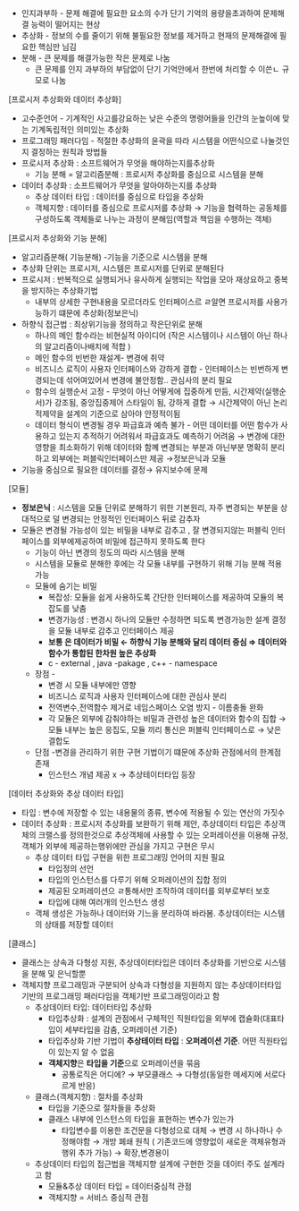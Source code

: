 - 인지과부하 - 문제 해결에 필요한 요소의 수가 단기 기억의 용량을초과하여 문제해결 능력이 떨어지는 현상
- 추상화 - 정보의 수를 줄이기 위해 불필요한 정보를 제거하고 현재의 문제해결에 필요한 핵심만 님김
- 분해 - 큰 문제를 해결가능한 작은 문제로 나눔
    - 큰 문제를 인지 과부하의 부담없이 단기 기억안에서 한번에 처리할 수 이쓴ㄴ 규모로 나눔

[프로시저 추상화와 데이터 추상화]

- 고수준언어 - 기계적인 사고를강요하는 낮은 수준의 명령어들을 인간의 눈높이에 맞는 기계독립적인 의미있는 추상화
- 프로그래밍 패러다임 - 적절한 추상화의 윤곽을 따라 시스템을 어떤식으로 나눌것인지 결정하는 원칙과 방법들
- 프로시저 추상화 : 소프트웨어가 무엇을 해야하는지를추상화
    - 기능 분해 = 알고리즘분해 : 프로시저 추상화를 중심으로 시스템을 분해
- 데이터 추상화 : 소프트웨어가 무엇을 알아야하는지를 추상화
    - 추상 데이터 타입 : 데이터를 중심으로 타입을 추상화
    - 객체지향 : 데이터를 중심으로 프로시저를 추상화 → 기능을 협력하는 공동체를 구성하도록 객체들로 나누는 과정이 분해임(역할과 책임을 수행하는 객체)

[프로시저 추상화와 기능 분해]

- 알고리즘분해( 기능분해) -기능을 기준으로 시스템을 분해
- 추상화 단위는 프로시저, 시스템은 프로시저를 단위로 분해된다
- 프로시저 : 반복적으로 실행되거나 유사하게 실행되는 작업을 모아 재상요하고 중복을 방지하는 추상화기법
    - 내부의 상세한 구현내용을 모르더라도 인터페이스르 ㄹ알면 프로시저를 사용가능하기 떄문에 추상화(정보은닉)
- 하향식 접근법 : 최상위기능을 정의하고 작은단위로 분해
    - 하나의 메인 함수라는 비현실적 아이디어 (작은 시스템이나 시스템이 아닌 하나의 알고리즘이나배치에 적합 )
    - 메인 함수의 빈번한 재설계- 변경에 취약
    - 비즈니스 로직이 사용자 인터페이스와 강하게 결합 - 인터페이스는 빈번하게 변경되는데 섞어여있어서 변경에 불안정함.. 관심사의 분리 필요
    - 함수의 실행순서 고정 - 무엇이 아닌 어떻게에 집중하게 만듬, 시간제약(실행순서)가 강조됨, 중앙집중제어 스타일이 됨, 강하게 결합 → 시간제약이 아닌 논리적제약을 설계의 기준으로 삼아야 안정적이됨
    - 데이터 형식이 변경될 경우 파급효과 예측 불가 - 어떤 데이터를 어떤 함수가 사용하고 있는지 추적하기 어려워서 파급효과도 예측하기 어려움 → 변경에 대한 영향을 최소화하기 위해 데이터와 함꼐 변경되는 부분과 아닌부분 명확히 분리하고 외부에는 퍼블릭인터페이스만 제공 →정보은닉과 모듈
- 기능을 중심으로 필요한 데이터를 결정→ 유지보수에 문제

[모듈]

- **정보은닉** : 시스템을 모듈 단위로 분해하기 위한 기본원리, 자주 변경되는 부분을 상대적으로 덜 변경되는 안정적인 인터페이스 뒤로 감추자
- 모듈은 변경될 가능성이 있는 비밀을 내부로 감추고 , 잘 변경되지않는 퍼블릭 인터페이스를 외부에제공하여 비밀에 접근하지 못하도록 한다
    - 기능이 아닌 변경의 정도의 따라 시스템을 분해
    - 시스템을 모듈로 분해한 후에는 각 모듈 내부를 구현하기 위해 기능 분해 적용 가능
    - 모듈에 숨기는 비밀
        - 복잡성: 모듈을 쉽게 사용하도록 간단한 인터페이스를 제공하여 모듈의 복잡도를 낮춤
        - 변경가능성 : 변경시 하나의 모듈만 수정하면 되도록 변경가능한 설계 결정을 모듈 내부로 감추고 인터페이스 제공
        - **보통 은 데이터가 비밀 ← 하향식 기능 분해와 달리 데이터 중심 ⇒ 데이터와 함수가 통합된 한차원 높은 추상화**
        - c - external , java -pakage , c++ - namespace
    - 장점 -
        - 변경 시 모듈 내부에만 영향
        - 비즈니스 로직과 사용자 인터페이스에 대한 관심사 분리
        - 전역변수,전역함수 제거로 네임스페이스 오염 방지 - 이름충돌 완화
        - 각 모듈은 외부에 감춰야하는 비밀과 관련성 높은 데이터와 함수의 집합 → 모듈 내부는 높은 응집도, 모듈 끼리 통신은 퍼블릭 인터페이스로 → 낮은 결합도
    - 단점 -변경을 관리하기 위한 구현 기법이기 떄문에 추상화 관점에서의 한계점 존재
        - 인스턴스 개념 제공 x → 추상테이터타입 등장

[데이터 추상화와 추상 데이터 타입]

- 타입 : 변수에 저장할 수 있는 내용물의 종류, 변수에 적용될 수 있는 연산의 가짓수
- 데이터 추상화 : 프로시저 추상화를 보완하기 위해 제안, 추상데이터 타입은 추상객체의 크랠스를 정의한것으로 추상객체에 사용할 수 있는 오퍼레이션을 이용해 규정, 객체가 외부에 제공하는행위에만 관심을 가지고 구현은 무시
    - 추상 데이터 타입 구현을 위한 프로그래밍 언어의 지원 필요
        - 타입정의 선언
        - 타입의 인스턴스를 다루기 위해 오퍼레이션의 집합 정의
        - 제공된 오퍼레이션으 ㄹ통해서만 조작하여 데이터를 외부로부터 보호
        - 타입에 대해 여러개의 인스턴스 생성
    - 객체 생성은 가능하나 데이터와 기느을 분리하여 바라봄. 추상데이터는 시스템의 상태를 저장할 데이터

[클래스]

- 클래스는 상속과 다형성 지원, 추상데이터타입은 데이터 추상화를 기반으로 시스템을 분해 및 은닉할뿐
- 객체지향 프로그래밍과 구분되어 상속과 다형성을 지원하지 않는 추상데이터타입 기반의 프로그래밍 패러다임을 객체기반 프로그래밍이라고 함
    - 추상데이터 타입: 데이터타입 추상화
        - 타입추상화 : 설계의 관점에서 구체적인 직원타입을 외부에 캡슐화(대표타입이 세부타입을 감춤, 오퍼레이션 기준)
        - 타입추상화 기반 기법이 **추상테이터 타입** : **오퍼레이션 기준**. 어떤 직원타입이 있는지 알 수 없음
        - **객체지향**은 **타입을 기준**으로 오퍼레이션을 묶음
            - 공통로직은 어디에? → 부모클래스 → 다형성(동일한 메세지에 서로다르게 반응)
    - 클래스(객체지향) : 절차를 추상화
        - 타입을 기준으로 절차들을 추상화
        - 클래스 내부에 인스턴스의 타입을 표현하는 변수가 있는가
            - 타입변수를 이용한 조건문을 다형성으로 대체 → 변경 시 하나하나 수정해야함 → 개방 폐쇄 원칙 ( 기존코드에 영향없이 새로운 객체유형과 행위 추가 가능) → 확장,변경용이
    - 추상데이터 타입의 접근법을 객체지향 설계에 구현한 것을 데이터 주도 설계라고 함
        - 모듈&추상 데이터 타입 = 데이터중심적 관점
        - 객체지향 = 서비스 중심적 관점
